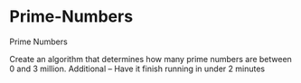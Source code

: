 # Prime-Numbers
Prime Numbers

Create an algorithm that determines how many prime numbers are between 0 and
3 million.
Additional – Have it finish running in under 2 minutes
